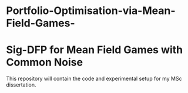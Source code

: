# Portfolio-Optimisation-via-Mean-Field-Games-

# Sig-DFP for Mean Field Games with Common Noise

This repository will contain the code and experimental setup for my MSc dissertation.  

